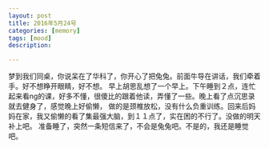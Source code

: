 ```yaml
---
layout: post
title: 2016年5月24号
categories: [memory]
tags: [mood]
description:

---
```


梦到我们同桌，你说呆在了华科了，你开心了把兔兔。前面牛导在讲话，我们牵着手。好不想睁开眼睛，好不想。
早上胡思乱想了一个早上。下午睡到２点，连忙起来看ng的课，好多不懂，很傻比的跟着他读，弄懂了一些。晚上看了点沉思录就去健身了，感觉晚上好偷懒，
做的是颈椎放松，没有什么负重训练。回来后妈妈在家，我又偷懒的看了集最强大脑，到１１点了，实在困的不行了。没做的明天补上吧。
准备睡了，突然一条短信来了，不会是兔兔吧。不是的，我还是睡觉吧。

